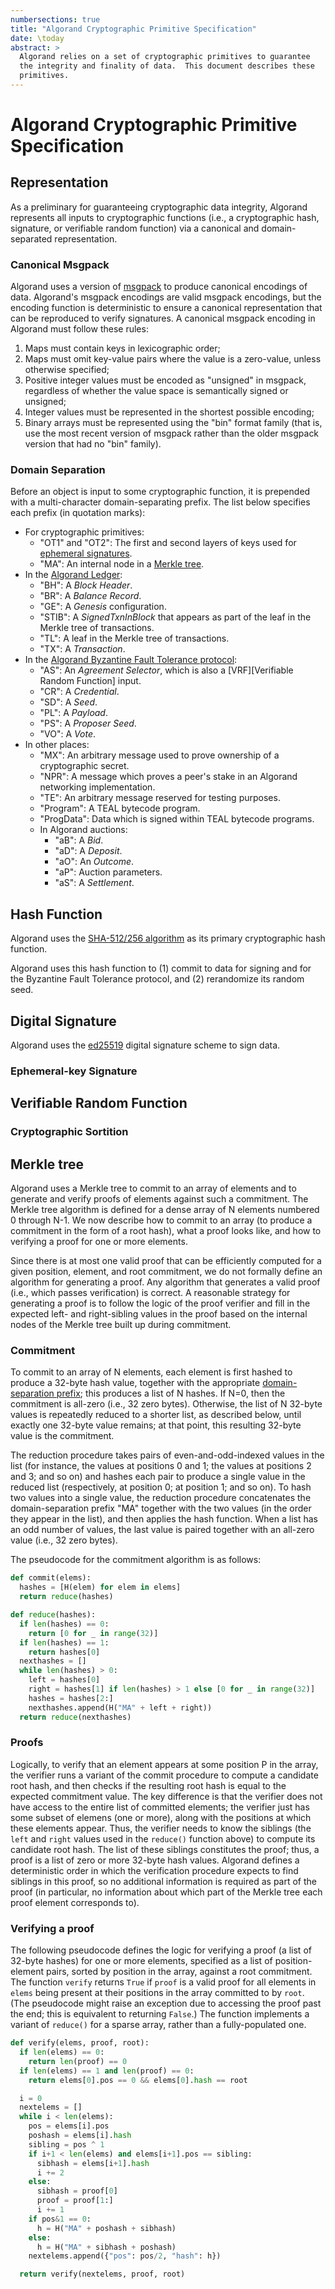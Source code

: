 ```yaml
---
numbersections: true
title: "Algorand Cryptographic Primitive Specification"
date: \today
abstract: >
  Algorand relies on a set of cryptographic primitives to guarantee
  the integrity and finality of data.  This document describes these
  primitives.
---
```


# Algorand Cryptographic Primitive Specification

## Representation

As a preliminary for guaranteeing cryptographic data integrity,
Algorand represents all inputs to cryptographic functions (i.e., a
cryptographic hash, signature, or verifiable random function) via a
canonical and domain-separated representation.


### Canonical Msgpack

Algorand uses a version of [msgpack][msgpack] to produce canonical
encodings of data.  Algorand's msgpack encodings are valid msgpack
encodings, but the encoding function is deterministic to ensure a
canonical representation that can be reproduced to verify signatures.
A canonical msgpack encoding in Algorand must follow these rules:

 1. Maps must contain keys in lexicographic order;
 2. Maps must omit key-value pairs where the value is a zero-value,
    unless otherwise specified;
 3. Positive integer values must be encoded as "unsigned" in msgpack,
    regardless of whether the value space is semantically signed or
    unsigned;
 4. Integer values must be represented in the shortest possible
    encoding;
 5. Binary arrays must be represented using the "bin" format family
    (that is, use the most recent version of msgpack rather than the
    older msgpack version that had no "bin" family).


### Domain Separation

Before an object is input to some cryptographic function, it is
prepended with a multi-character domain-separating prefix.  The list
below specifies each prefix (in quotation marks):

 - For cryptographic primitives:
    - "OT1" and "OT2": The first and second layers of keys used for
      [ephemeral signatures](#ephemeral-key-signature).
    - "MA": An internal node in a [Merkle tree](#merkle-tree).
 - In the [Algorand Ledger][ledger-spec]:
    - "BH": A _Block Header_.
    - "BR": A _Balance Record_.
    - "GE": A _Genesis_ configuration.
    - "STIB": A _SignedTxnInBlock_ that appears as part of the leaf in the Merkle tree of transactions.
    - "TL": A leaf in the Merkle tree of transactions.
    - "TX": A _Transaction_.
 - In the [Algorand Byzantine Fault Tolerance protocol][abft-spec]:
    - "AS": An _Agreement Selector_, which is also a [VRF][Verifiable
      Random Function] input.
    - "CR": A _Credential_.
    - "SD": A _Seed_.
    - "PL": A _Payload_.
    - "PS": A _Proposer Seed_.
    - "VO": A _Vote_.
 - In other places:
    - "MX": An arbitrary message used to prove ownership of a
      cryptographic secret.
    - "NPR": A message which proves a peer's stake in an Algorand
      networking implementation.
    - "TE": An arbitrary message reserved for testing purposes.
    - "Program": A TEAL bytecode program.
    - "ProgData": Data which is signed within TEAL bytecode programs.
    - In Algorand auctions:
       - "aB": A _Bid_.
       - "aD": A _Deposit_.
       - "aO": An _Outcome_.
       - "aP": Auction parameters.
       - "aS": A _Settlement_.


## Hash Function

Algorand uses the [SHA-512/256 algorithm][sha] as its primary
cryptographic hash function.

Algorand uses this hash function to (1) commit to data for signing and
for the Byzantine Fault Tolerance protocol, and (2) rerandomize its
random seed.


## Digital Signature

Algorand uses the [ed25519][ed25519] digital signature scheme to sign
data.


### Ephemeral-key Signature



## Verifiable Random Function


### Cryptographic Sortition


## Merkle tree

Algorand uses a Merkle tree to commit to an array of elements and
to generate and verify proofs of elements against such a commitment.
The Merkle tree algorithm is defined for a dense array of N elements
numbered 0 through N-1.  We now describe how to commit to an array (to
produce a commitment in the form of a root hash), what a proof looks like,
and how to verifying a proof for one or more elements.

Since there is at most one valid proof that can be efficiently computed
for a given position, element, and root commitment, we do not formally
define an algorithm for generating a proof.  Any algorithm that
generates a valid proof (i.e., which passes verification) is correct.
A reasonable strategy for generating a proof is to follow the logic
of the proof verifier and fill in the expected left- and right-sibling
values in the proof based on the internal nodes of the Merkle tree built
up during commitment.

### Commitment

To commit to an array of N elements, each element is first hashed
to produce a 32-byte hash value, together with the appropriate
[domain-separation prefix](#domain-separation); this produces a list
of N hashes.  If N=0, then the commitment is all-zero (i.e., 32 zero
bytes).  Otherwise, the list of N 32-byte values is repeatedly reduced
to a shorter list, as described below, until exactly one 32-byte value
remains; at that point, this resulting 32-byte value is the commitment.

The reduction procedure takes pairs of even-and-odd-indexed values in
the list (for instance, the values at positions 0 and 1; the values at
positions 2 and 3; and so on) and hashes each pair to produce a single
value in the reduced list (respectively, at position 0; at position
1; and so on).  To hash two values into a single value, the reduction
procedure concatenates the domain-separation prefix "MA" together with
the two values (in the order they appear in the list), and then applies
the hash function.  When a list has an odd number of values, the last
value is paired together with an all-zero value (i.e., 32 zero bytes).

The pseudocode for the commitment algorithm is as follows:

```python
def commit(elems):
  hashes = [H(elem) for elem in elems]
  return reduce(hashes)

def reduce(hashes):
  if len(hashes) == 0:
    return [0 for _ in range(32)]
  if len(hashes) == 1:
    return hashes[0]
  nexthashes = []
  while len(hashes) > 0:
    left = hashes[0]
    right = hashes[1] if len(hashes) > 1 else [0 for _ in range(32)]
    hashes = hashes[2:]
    nexthashes.append(H("MA" + left + right))
  return reduce(nexthashes)
```

### Proofs

Logically, to verify that an element appears at some position P in the
array, the verifier runs a variant of the commit procedure to compute
a candidate root hash, and then checks if the resulting root hash is
equal to the expected commitment value.  The key difference is that the
verifier does not have access to the entire list of committed elements;
the verifier just has some subset of elemens (one or more), along with the
positions at which these elements appear.  Thus, the verifier needs to
know the siblings (the `left` and `right` values used in the `reduce()`
function above) to compute its candidate root hash.  The list of these
siblings constitutes the proof; thus, a proof is a list of zero or more
32-byte hash values.  Algorand defines a deterministic order in which
the verification procedure expects to find siblings in this proof, so no
additional information is required as part of the proof (in particular,
no information about which part of the Merkle tree each proof element
corresponds to).

### Verifying a proof

The following pseudocode defines the logic for verifying a proof (a
list of 32-byte hashes) for one or more elements, specified as a list
of position-element pairs, sorted by position in the array, against a
root commitment.  The function `verify` returns `True` if `proof` is a
valid proof for all elements in `elems` being present at their positions
in the array committed to by `root`.  (The pseudocode might raise an
exception due to accessing the proof past the end; this is equivalent
to returning `False`.)  The function implements a variant of `reduce()`
for a sparse array, rather than a fully-populated one.

```python
def verify(elems, proof, root):
  if len(elems) == 0:
    return len(proof) == 0
  if len(elems) == 1 and len(proof) == 0:
    return elems[0].pos == 0 && elems[0].hash == root

  i = 0
  nextelems = []
  while i < len(elems):
    pos = elems[i].pos
    poshash = elems[i].hash
    sibling = pos ^ 1
    if i+1 < len(elems) and elems[i+1].pos == sibling:
      sibhash = elems[i+1].hash
      i += 2
    else:
      sibhash = proof[0]
      proof = proof[1:]
      i += 1
    if pos&1 == 0:
      h = H("MA" + poshash + sibhash)
    else:
      h = H("MA" + sibhash + poshash)
    nextelems.append({"pos": pos/2, "hash": h})

  return verify(nextelems, proof, root)
```



[ledger-spec]: https://github.com/algorand/spec/ledger.md
[abft-spec]: https://github.com/algorand/spec/abft.md

[sha]: https://doi.org/10.6028/NIST.FIPS.180-4
[ed25519]: https://tools.ietf.org/html/rfc8032
[msgpack]: https://github.com/msgpack/msgpack/blob/master/spec.md
